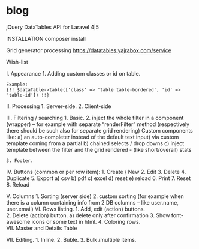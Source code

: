 # blog
jQuery DataTables API for Laravel 4|5

INSTALLATION
composer install

Grid generator processing
https://datatables.yajrabox.com/service

Wish-list

I. Appearance
	1. Adding custom classes or id on table.

	Example:
	{!! $dataTable->table(['class' => 'table table-bordered', 'id' => 'table-id']) !!}

II. Processing
	1. Server-side.
	2. Client-side

III. Filtering / searching
	1. Basic.
	2. inject the whole filter in a component (wrapper) – for example with separate “renderFilter” method (respectively there should be such also for separate grid rendering)
Custom components like:
		a) an auto-completer instead of the default text input) via custom template coming from a partial
		b) chained selects / drop downs
		c) inject template between the filter and the grid rendered - (like short/overall) stats

	3. Footer.

IV. Buttons (common or per row item):
	1. Create / New
	2. Edit
	3. Delete
	4. Duplicate
	5. Export
		a) csv
		b) pdf
		c) excel
		d) reset 
		e) reload
	6. Print
	7. Reset
	8. Reload

V. Columns
	1. Sorting (server side)
	2. custom sorting (for example when there is a column containing info from 2 DB columns – like user.name, user.email)
VI. Rows listing.
	1. Add, edit (action) buttons.	
	2. Delete (action) button.
		a) delete only after confirmation
	3. Show font-awesome icons or some text in html.
	4. Coloring rows.	
VII. Master and Details Table

VII. Editing.
	1. Inline.
	2. Buble.
	3. Bulk /multiple items. 
